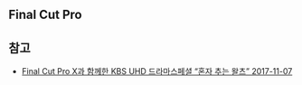 ## Final Cut Pro


## 참고
* [Final Cut Pro X과 함께한 KBS UHD 드라마스페셜 “혼자 추는 왈츠” 2017-11-07](http://tech.kobeta.com/final-cut-pro-x%EA%B3%BC-%ED%95%A8%EA%BB%98%ED%95%9C-kbs-uhd-%EB%93%9C%EB%9D%BC%EB%A7%88%EC%8A%A4%ED%8E%98%EC%85%9C-%ED%98%BC%EC%9E%90-%EC%B6%94%EB%8A%94-%EC%99%88%EC%B8%A0/)